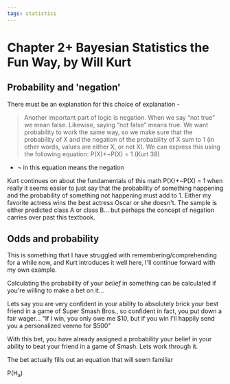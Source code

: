 ```yaml
---
tags: statistics
---
```


# Chapter 2+ Bayesian Statistics the Fun Way, by Will Kurt  

## Probability and 'negation'

There must be an explanation for this choice of explanation -

>Another important part of logic is negation. When we say “not true” we
mean false. Likewise, saying “not false” means true. We want probability to
work the same way, so we make sure that the probability of X and the negation of the probability of X sum to 1 (in other words, values are either X, or
not X). We can express this using the following equation:
P(X)+¬P(X) = 1 (Kurt 38)
- ¬ in this equation means the negation

Kurt continues on about the fundamentals of this math P(X)+¬P(X) = 1 when really it seems easier to just say that the probability of something happening and the probability of something not happening must add to 1. Either my favorite actress wins the best actress Oscar or she doesn't. The sample is either predicted class A or class B... but perhaps the concept of negation carries over past this textbook.

## Odds and probability

This is something that I have struggled with remembering/comprehending for a while now, and Kurt introduces it well here, I'll continue forward with my own example.

Calculating the probability of your _belief_ in something can be calculated if you're willing to make a bet on it...

Lets say you are very confident in your ability to absolutely brick your best friend in a game of Super Smash Bros., so confident in fact, you put down a fair wager... "If I win, you only owe me $10, but if you win I'll happily send you a personalized venmo for $500"

With this bet, you have already assigned a probability your belief in your ability to beat your friend in a game of Smash. Lets work through it.

The bet actually fills out an equation that will seem familiar

P(H<sub>a</sub>)
